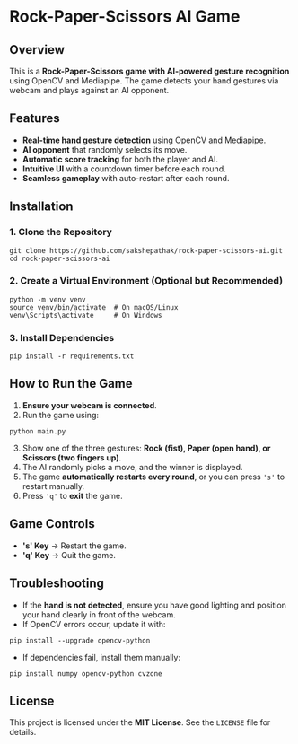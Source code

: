 # Rock-Paper-Scissors AI Game  

## Overview  
This is a **Rock-Paper-Scissors game with AI-powered gesture recognition** using OpenCV and Mediapipe. The game detects your hand gestures via webcam and plays against an AI opponent.  

## Features  
- **Real-time hand gesture detection** using OpenCV and Mediapipe.  
- **AI opponent** that randomly selects its move.  
- **Automatic score tracking** for both the player and AI.  
- **Intuitive UI** with a countdown timer before each round.  
- **Seamless gameplay** with auto-restart after each round.  

## Installation  
### 1. Clone the Repository  
```
git clone https://github.com/sakshepathak/rock-paper-scissors-ai.git  
cd rock-paper-scissors-ai  
```
### 2. Create a Virtual Environment (Optional but Recommended)  
```
python -m venv venv  
source venv/bin/activate  # On macOS/Linux  
venv\Scripts\activate     # On Windows  
```
### 3. Install Dependencies  
```
pip install -r requirements.txt  
```

## How to Run the Game  
1. **Ensure your webcam is connected**.  
2. Run the game using:  
```
python main.py  
```
3. Show one of the three gestures: **Rock (fist), Paper (open hand), or Scissors (two fingers up)**.  
4. The AI randomly picks a move, and the winner is displayed.  
5. The game **automatically restarts every round**, or you can press `'s'` to restart manually.  
6. Press `'q'` to **exit** the game.  

## Game Controls  
- **'s' Key** → Restart the game.  
- **'q' Key** → Quit the game.  

## Troubleshooting  
- If the **hand is not detected**, ensure you have good lighting and position your hand clearly in front of the webcam.  
- If OpenCV errors occur, update it with:  
```
pip install --upgrade opencv-python  
```
- If dependencies fail, install them manually:  
```
pip install numpy opencv-python cvzone  
```

## License  
This project is licensed under the **MIT License**. See the `LICENSE` file for details.  

